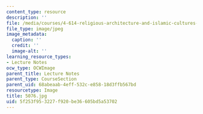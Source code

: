 ```yaml
---
content_type: resource
description: ''
file: /media/courses/4-614-religious-architecture-and-islamic-cultures-fall-2002/5f253f953227f920be36605bd5a53702_5076.jpg
file_type: image/jpeg
image_metadata:
  caption: ''
  credit: ''
  image-alt: ''
learning_resource_types:
- Lecture Notes
ocw_type: OCWImage
parent_title: Lecture Notes
parent_type: CourseSection
parent_uid: 68abeaab-4eff-532c-e858-18d3ffb567bd
resourcetype: Image
title: 5076.jpg
uid: 5f253f95-3227-f920-be36-605bd5a53702
---
```

